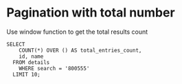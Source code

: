 # Pagination with total number

Use window function to get the total results count
```
SELECT
    COUNT(*) OVER () AS total_entries_count,
    id, name
  FROM details
    WHERE search = '800555'
  LIMIT 10;
```
